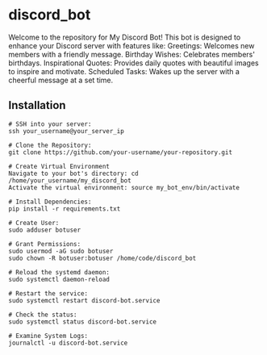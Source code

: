 # discord_bot

Welcome to the repository for My Discord Bot! This bot is designed to enhance your Discord server with features like:
Greetings: Welcomes new members with a friendly message.
Birthday Wishes: Celebrates members' birthdays.
Inspirational Quotes: Provides daily quotes with beautiful images to inspire and motivate.
Scheduled Tasks: Wakes up the server with a cheerful message at a set time.


## Installation
```base
# SSH into your server: 
ssh your_username@your_server_ip

# Clone the Repository:
git clone https://github.com/your-username/your-repository.git

# Create Virtual Environment
Navigate to your bot's directory: cd /home/your_username/my_discord_bot
Activate the virtual environment: source my_bot_env/bin/activate

# Install Dependencies:
pip install -r requirements.txt

# Create User:
sudo adduser botuser

# Grant Permissions:
sudo usermod -aG sudo botuser
sudo chown -R botuser:botuser /home/code/discord_bot

# Reload the systemd daemon: 
sudo systemctl daemon-reload

# Restart the service: 
sudo systemctl restart discord-bot.service

# Check the status: 
sudo systemctl status discord-bot.service

# Examine System Logs: 
journalctl -u discord-bot.service
```



